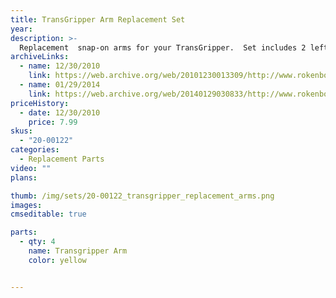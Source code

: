 ```yaml
---
title: TransGripper Arm Replacement Set
year:
description: >-
  Replacement  snap-on arms for your TransGripper.  Set includes 2 left and 2 right snap-on arms. Color: Yellow.
archiveLinks:
  - name: 12/30/2010
    link: https://web.archive.org/web/20101230013309/http://www.rokenbok.com/estore/spare-parts/transgripper-arm-replacment-set
  - name: 01/29/2014
    link: https://web.archive.org/web/20140129030833/http://www.rokenbok.com/shop/spare-parts/transgripper-arm-replacment-set
priceHistory:
  - date: 12/30/2010
    price: 7.99
skus:
  - "20-00122"
categories: 
  - Replacement Parts
video: ""
plans:

thumb: /img/sets/20-00122_transgripper_replacement_arms.png
images:
cmseditable: true

parts:
  - qty: 4
    name: Transgripper Arm
    color: yellow


---
```

